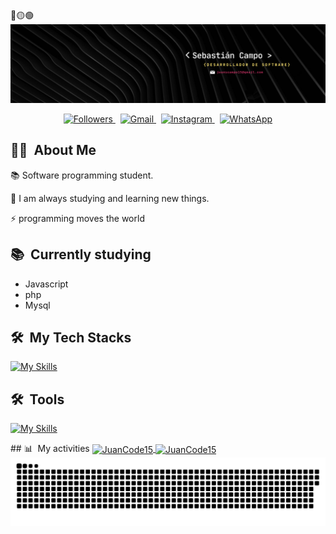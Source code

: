 <div>
🔴🟡🟢
</div>


<div align="center">
  <img src="Banner Para LinkedIn Desarrollador De Software Moderno Negro.png"/>
</div>

<p align="center">
 <a href="https://github.com/JuanCode15">
      <img src="https://img.shields.io/badge/Followers%20❤️-007bff?style=for-the-badge" alt="Followers" />
    </a>
    &nbsp;

<a href="mailto:tuemail@gmail.com">
  <img src="https://img.shields.io/badge/Gmail-D14836?style=for-the-badge&logo=gmail&logoColor=white" alt="Gmail" />
</a>
&nbsp;
<a href="https://www.instagram.com/tuusuario">
  <img src="https://img.shields.io/badge/Instagram-E4405F?style=for-the-badge&logo=instagram&logoColor=white" alt="Instagram" />
</a>
&nbsp;
<a href="https://wa.me/tu_numero_de_telefono">
  <img src="https://img.shields.io/badge/WhatsApp-25D366?style=for-the-badge&logo=whatsapp&logoColor=white" alt="WhatsApp" />
</a>
</p>

  ## 👨‍💻 &nbsp;About Me
<div>


📚 Software programming student.

🌱 I am always studying and learning new things. 

⚡ programming moves the world
  <br>
  

</div>


  ## 📚 &nbsp;Currently studying

  - Javascript
  - php
  - Mysql
  


</div>


<div>

  ## 🛠 &nbsp;My Tech Stacks

 [![My Skills](https://skillicons.dev/icons?i=js,html,css,mysql,php,vscode)](https://skillicons.dev)

</div>

## 🛠 &nbsp;Tools

[![My Skills](https://skillicons.dev/icons?i=github,vscode,bootstrap,codepen)](https://skillicons.dev)

</div>

<div>
  ## 📊 &nbsp;My activities

  <a href="https://github.com/JuanCode15">
    <img width=450 height=170 align="center" alt="JuanCode15" src="https://github-readme-stats.vercel.app/api?username=JuanCode15&show_icons=false&count_private=true" />
  </a>
  <a href="https://github.com/JuanCode15">
    <img align="center" alt="JuanCode15" src="https://github-readme-stats.vercel.app/api/top-langs/?username=JuanCode15&theme=midnight-purple&layout=compact&hide_border=true&count_private=true" />
  </a>
</div>



<!-- ![Snake animation](https://github.com/Pepyn0/Pepyn0/blob/output/github-contribution-grid-snake.svg) -->

<div>
  <img src="https://github.com/Pepyn0/Pepyn0/raw/output/github-contribution-grid-snake.svg" alt="snake"></center>
</div>

<!-- ## 📚 &nbsp;My Projects -->


